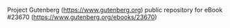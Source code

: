 Project Gutenberg (https://www.gutenberg.org) public repository for eBook #23670 (https://www.gutenberg.org/ebooks/23670)
